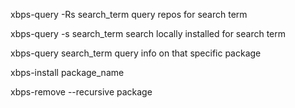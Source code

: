 xbps-query -Rs search_term
query repos for search term

xbps-query -s search_term
search locally installed for search term

xbps-query search_term
query info on that specific package

xbps-install package_name

xbps-remove --recursive package